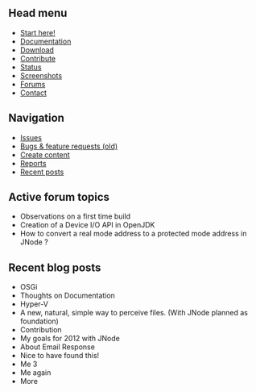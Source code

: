 <!-- TODO: Complete with your own sidebar structure and enable sidebar in index.html - or delete this file. -->

## Head menu
- [Start here!](/#start-here!) 
- [Documentation](/#documentation) 
- [Download](/#downloads) 
- [Contribute](/#contribute) 
- [Status](/#status) 
- [Screenshots](/#screenshots) 
- [Forums](/#forums) 
- [Contact](/#contact)

## Navigation
- [Issues](/#issues)
- [Bugs & feature requests (old)](/#bugs-and-features)
- [Create content](/#create-content)
- [Reports](/#reports)
- [Recent posts](/#recent-posts)

## Active forum topics
- Observations on a first time build
- Creation of a Device I/O API in OpenJDK
- How to convert a real mode address to a protected mode address in JNode ?

## Recent blog posts
- OSGi
- Thoughts on Documentation
- Hyper-V
- A new, natural, simple way to perceive files. (With JNode planned as foundation)
- Contribution
- My goals for 2012 with JNode
- About Email Response
- Nice to have found this!
- Me 3
- Me again
- More
